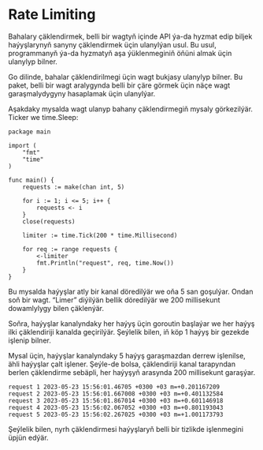 # Rate Limiting

Bahalary çäklendirmek, belli bir wagtyň içinde API ýa-da hyzmat edip biljek haýyşlarynyň sanyny çäklendirmek üçin ulanylýan usul. Bu usul, programmanyň ýa-da hyzmatyň aşa ýüklenmeginiň öňüni almak üçin ulanylyp bilner.

Go dilinde, bahalar çäklendirilmegi üçin wagt bukjasy ulanylyp bilner. Bu paket, belli bir wagt aralygynda belli bir çäre görmek üçin näçe wagt garaşmalydygyny hasaplamak üçin ulanylýar.

Aşakdaky mysalda wagt ulanyp bahany çäklendirmegiň mysaly görkezilýär. Ticker we time.Sleep:

```golang
package main

import (
    "fmt"
    "time"
)

func main() {
    requests := make(chan int, 5)

    for i := 1; i <= 5; i++ {
        requests <- i
    }
    close(requests)

    limiter := time.Tick(200 * time.Millisecond)

    for req := range requests {
        <-limiter
        fmt.Println("request", req, time.Now())
    }
}
```

Bu mysalda haýyşlar atly bir kanal döredilýär we oňa 5 san goşulýar. Ondan soň bir wagt. “Limer” diýilýän bellik döredilýär we 200 millisekunt dowamlylygy bilen çäklenýär.

Soňra, haýyşlar kanalyndaky her haýyş üçin goroutin başlaýar we her haýyş ilki çäklendiriji kanalda geçirilýär. Şeýlelik bilen, iň köp 1 haýyş bir gezekde işlenip bilner.

Mysal üçin, haýyşlar kanalyndaky 5 haýyş garaşmazdan derrew işlenilse, ähli haýyşlar çalt işlener. Şeýle-de bolsa, çäklendiriji kanal tarapyndan berlen çäklendirme sebäpli, her haýyşyň arasynda 200 millisekunt garaşýar.

```
request 1 2023-05-23 15:56:01.46705 +0300 +03 m=+0.201167209
request 2 2023-05-23 15:56:01.667008 +0300 +03 m=+0.401132584
request 3 2023-05-23 15:56:01.867014 +0300 +03 m=+0.601146918
request 4 2023-05-23 15:56:02.067052 +0300 +03 m=+0.801193043
request 5 2023-05-23 15:56:02.267025 +0300 +03 m=+1.001173793
```

Şeýlelik bilen, nyrh çäklendirmesi haýyşlaryň belli bir tizlikde işlenmegini üpjün edýär.